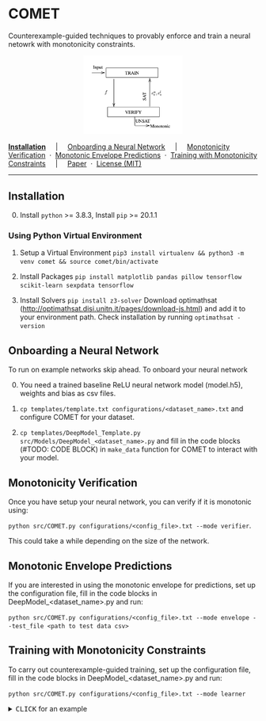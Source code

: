 COMET
==========
Counterexample-guided techniques to provably enforce and train a neural netowrk with monotonicity constraints.

<p align="center">
  <img src="docs/architecture.png" width="200"/>
  <br>
</p>


[**Installation**](#installation)
&nbsp; &nbsp; &vert; &nbsp; &nbsp;
[Onboarding a Neural Network](#onboarding-a-neural-network)
&nbsp; &nbsp; &vert; &nbsp; &nbsp;
[Monotonicity Verification](#monotonicity-verification)
&nbsp;&middot;&nbsp;
[Monotonic Envelope Predictions](#monotonic-envelope-predictions)
&nbsp;&middot;&nbsp;
[Training with Monotonicity Constraints](#Training-with-Monotonicity-Constraints)
&nbsp; &nbsp; &vert; &nbsp; &nbsp;
[Paper](docs/paper.pdf)
&nbsp;&middot;&nbsp;
[License (MIT)](License.md)

---

##  Installation

0. Install `python` >= 3.8.3, Install `pip` >= 20.1.1

### Using Python Virtual Environment

1. Setup a Virtual Environment
`pip3 install virtualenv && python3 -m venv comet && source comet/bin/activate`

2. Install Packages
`pip install matplotlib pandas pillow tensorflow scikit-learn sexpdata tensorflow`

3. Install Solvers
`pip install z3-solver`
Download optimathsat (http://optimathsat.disi.unitn.it/pages/download-js.html) and add it to your environment path. Check installation by running `optimathsat -version`

## Onboarding a Neural Network
To run on example networks skip ahead. To onboard your neural network

0. You need a trained baseline ReLU neural network model (model.h5), weights and bias as csv files.

1. `cp templates/template.txt configurations/<dataset_name>.txt` and configure COMET for your dataset.

2. `cp templates/DeepModel_Template.py src/Models/DeepModel_<dataset_name>.py` and fill in the code blocks (#TODO: CODE BLOCK) in `make_data` function for COMET to interact with your model.

## Monotonicity Verification
Once you have setup your neural network, you can verify if it is monotonic using:

`python src/COMET.py configurations/<config_file>.txt --mode verifier`. 

This could take a while depending on the size of the network. 

## Monotonic Envelope Predictions
If you are interested in using the monotonic envelope for predictions, set up the configuration file, fill in the code blocks in DeepModel_<dataset_name>.py and run:

`python src/COMET.py configurations/<config_file>.txt --mode envelope --test_file <path to test data csv>`

## Training with Monotonicity Constraints
To carry out counterexample-guided training, set up the configuration file, fill in the code blocks in DeepModel_<dataset_name>.py and run:

`python src/COMET.py configurations/<config_file>.txt --mode learner`

<details>

<summary><kbd>CLICK</kbd> for an example</summary>

#### Training <em>Auto-MPG</em> dataset Monotonicity Constraints
0. You can find pre-trained model, test/train.csv and weight/bias files in examples/Auto-MPG/

1. You can find the configured file in configurations/auto-mpg.txt

2. You can find the DeepModel_AutoMPG.py in src/Models/

3. The output after running `python src/COMET.py configurations/auto-mpg.txt --mode verifier` is:

<details>
<summary><kbd>CLICK</kbd> for output</summary>
<img src="docs/verifier_output.png" width="500"/>
</details>

4. The output after running `python src/COMET.py configurations/auto-mpg.txt --mode envelope --test_file ./examples/Auto-MPG/test.csv` is:

<details>
<summary><kbd>CLICK</kbd> for output</summary>
<img src="docs/envelope_output.png" width="500"/>
</details>

5. The output after running `python src/COMET.py configurations/auto-mpg.txt --mode learner` is:

<details>
<summary><kbd>CLICK</kbd> for output</summary>
<img src="docs/learner_output.png" width="500"/>
</details>


</details>